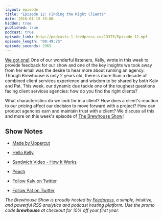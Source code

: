 ```yaml
---
layout: episode
title: "Episode 12: Finding the Right Clients"
date: 2016-01-19 15:00
hidden: true
published: true
podcast: true
episode_link: http://podcasts-1.feedpress.co/13375/Episode-12.mp3
episode_length: "00:49:25"
episode_seconds: 2965
---
```


[We got one!](https://www.youtube.com/watch?v=k4SUl69RFJ8) One of our wonderful listeners, Kelly, wrote in this week to provide feedback for our show and one of the key insights we took away from her email was the desire to hear more about running an agency. Though Brewhouse is only 2 years old, there is more than a decade of combined client services experience and wisdom to be shared by both Kalv and Pat. This week, our dynamic due tackle one of the toughest questions facing client services agencies: how do you find the right clients?

<!-- break -->

What characteristics do we look for in a client? How does a client's reaction to our pricing affect our decision to move forward with a project? How can product agencies earn and maintain trust with a client? We discuss all this and more on this week's episode of [The Brewhouse Show][TBS]!

## Show Notes

- [Made by Uppercut](http://www.madebyuppercut.com)
- [Hello Kelly](http://hellokelly.bandcamp.com)
- [Sandwich Video - How It Works](http://sandwichvideo.com/how-it-works/)
- [Peach](http://peach.cool)

- [Follow Kalv on Twitter](http://twitter.com/kalv)
- [Follow Pat on Twitter](http://twitter.com/patdryburgh)

*The Brewhouse Show is proudly hosted by [Feedpress][FP], a simple, intuitive, and powerful RSS analytics and podcast hosting platform. Use the promo code **brewhouse** at checkout for 10% off your first year.*

[FP]: http://feed.press
[TBS]: http://brewhouse.io/show/